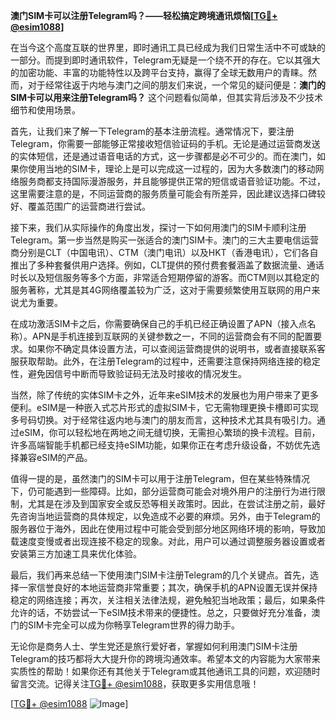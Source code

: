 **澳门SIM卡可以注册Telegram吗？——轻松搞定跨境通讯烦恼[[TG💪+ @esim1088](https://t.me/s/esim1088)]**

在当今这个高度互联的世界里，即时通讯工具已经成为我们日常生活中不可或缺的一部分。而提到即时通讯软件，Telegram无疑是一个绕不开的存在。它以其强大的加密功能、丰富的功能特性以及跨平台支持，赢得了全球无数用户的青睐。然而，对于经常往返于内地与澳门之间的朋友们来说，一个常见的疑问便是：**澳门的SIM卡可以用来注册Telegram吗？** 这个问题看似简单，但其实背后涉及不少技术细节和使用场景。

首先，让我们来了解一下Telegram的基本注册流程。通常情况下，要注册Telegram，你需要一部能够正常接收短信验证码的手机。无论是通过运营商发送的实体短信，还是通过语音电话的方式，这一步骤都是必不可少的。而在澳门，如果你使用当地的SIM卡，理论上是可以完成这一过程的，因为大多数澳门的移动网络服务商都支持国际漫游服务，并且能够提供正常的短信或语音验证功能。不过，这里需要注意的是，不同运营商的服务质量可能会有所差异，因此建议选择口碑较好、覆盖范围广的运营商进行尝试。

接下来，我们从实际操作的角度出发，探讨一下如何用澳门的SIM卡顺利注册Telegram。第一步当然是购买一张适合的澳门SIM卡。澳门的三大主要电信运营商分别是CLT（中国电讯）、CTM（澳门电讯）以及HKT（香港电讯），它们各自推出了多种套餐供用户选择。例如，CLT提供的预付费套餐涵盖了数据流量、通话时长以及短信服务等多个方面，非常适合短期停留的游客。而CTM则以其稳定的服务著称，尤其是其4G网络覆盖较为广泛，这对于需要频繁使用互联网的用户来说尤为重要。

在成功激活SIM卡之后，你需要确保自己的手机已经正确设置了APN（接入点名称）。APN是手机连接到互联网的关键参数之一，不同的运营商会有不同的配置要求。如果你不确定具体设置方法，可以查阅运营商提供的说明书，或者直接联系客服获取帮助。此外，在注册Telegram的过程中，还需要注意保持网络连接的稳定性，避免因信号中断而导致验证码无法及时接收的情况发生。

当然，除了传统的实体SIM卡之外，近年来eSIM技术的发展也为用户带来了更多便利。eSIM是一种嵌入式芯片形式的虚拟SIM卡，它无需物理更换卡槽即可实现多号码切换。对于经常往返内地与澳门的朋友而言，这种技术尤其具有吸引力。通过eSIM，你可以轻松地在两地之间无缝切换，无需担心繁琐的换卡流程。目前，许多高端智能手机都已经支持eSIM功能，如果你正在考虑升级设备，不妨优先选择兼容eSIM的产品。

值得一提的是，虽然澳门的SIM卡可以用于注册Telegram，但在某些特殊情况下，仍可能遇到一些障碍。比如，部分运营商可能会对境外用户的注册行为进行限制，尤其是在涉及到国家安全或反恐等相关政策时。因此，在尝试注册之前，最好先咨询当地运营商的具体规定，以免造成不必要的麻烦。另外，由于Telegram的服务器位于海外，因此在使用过程中可能会受到部分地区网络环境的影响，导致加载速度变慢或者出现连接不稳定的现象。对此，用户可以通过调整服务器设置或者安装第三方加速工具来优化体验。

最后，我们再来总结一下使用澳门SIM卡注册Telegram的几个关键点。首先，选择一家信誉良好的本地运营商非常重要；其次，确保手机的APN设置无误并保持稳定的网络连接；再次，关注相关法律法规，避免触犯当地政策；最后，如果条件允许的话，不妨尝试一下eSIM技术带来的便捷性。总之，只要做好充分准备，澳门的SIM卡完全可以成为你畅享Telegram世界的得力助手。

无论你是商务人士、学生党还是旅行爱好者，掌握如何利用澳门SIM卡注册Telegram的技巧都将大大提升你的跨境沟通效率。希望本文的内容能为大家带来实质性的帮助！如果你还有其他关于Telegram或其他通讯工具的问题，欢迎随时留言交流。记得关注[TG💪+ @esim1088](https://t.me/s/esim1088)，获取更多实用信息哦！

[[TG💪+ @esim1088](https://t.me/s/esim1088) ![Image](https://i.postimg.cc/4NQfJmqS/Snipaste-2025-05-13-00-14-12.png)]